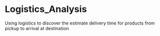 # Logistics_Analysis
Using logistics to discover the estimate delivery time for products from pickup to arrival at destination

